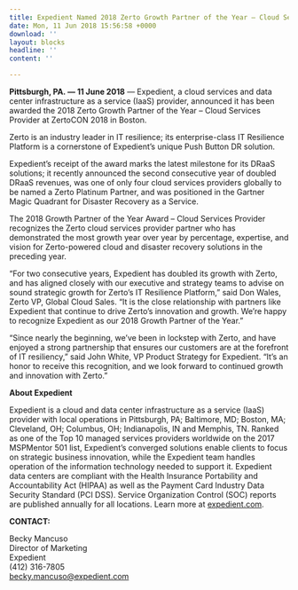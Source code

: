 ```yaml
---
title: Expedient Named 2018 Zerto Growth Partner of the Year – Cloud Services Provider
date: Mon, 11 Jun 2018 15:56:58 +0000
download: ''
layout: blocks
headline: ''
content: ''

---
```

**Pittsburgh, PA. — 11 June 2018** — Expedient, a cloud services and data center infrastructure as a service (IaaS) provider, announced it has been awarded the 2018 Zerto Growth Partner of the Year – Cloud Services Provider at ZertoCON 2018 in Boston. 

Zerto is an industry leader in IT resilience; its enterprise-class IT Resilience Platform is a cornerstone of Expedient’s unique Push Button DR solution. 

Expedient’s receipt of the award marks the latest milestone for its DRaaS solutions; it recently announced the second consecutive year of doubled DRaaS revenues, was one of only four cloud services providers globally to be named a Zerto Platinum Partner, and was positioned in the Gartner Magic Quadrant for Disaster Recovery as a Service. 

The 2018 Growth Partner of the Year Award – Cloud Services Provider recognizes the Zerto cloud services provider partner who has demonstrated the most growth year over year by percentage, expertise, and vision for Zerto-powered cloud and disaster recovery solutions in the preceding year. 

“For two consecutive years, Expedient has doubled its growth with Zerto, and has aligned closely with our executive and strategy teams to advise on sound strategic growth for Zerto’s IT Resilience Platform,” said Don Wales, Zerto VP, Global Cloud Sales. “It is the close relationship with partners like Expedient that continue to drive Zerto’s innovation and growth. We’re happy to recognize Expedient as our 2018 Growth Partner of the Year.” 

“Since nearly the beginning, we’ve been in lockstep with Zerto, and have enjoyed a strong partnership that ensures our customers are at the forefront of IT resiliency,” said John White, VP Product Strategy for Expedient. “It’s an honor to receive this recognition, and we look forward to continued growth and innovation with Zerto.” 

**About Expedient** 

Expedient is a cloud and data center infrastructure as a service (IaaS) provider with local operations in Pittsburgh, PA; Baltimore, MD; Boston, MA; Cleveland, OH; Columbus, OH; Indianapolis, IN and Memphis, TN. Ranked as one of the Top 10 managed services providers worldwide on the 2017 MSPMentor 501 list, Expedient’s converged solutions enable clients to focus on strategic business innovation, while the Expedient team handles operation of the information technology needed to support it. Expedient data centers are compliant with the Health Insurance Portability and Accountability Act (HIPAA) as well as the Payment Card Industry Data Security Standard (PCI DSS). Service Organization Control (SOC) reports are published annually for all locations. Learn more at [expedient.com](http://www.expedient.com/). 

**CONTACT:** 

Becky Mancuso   
Director of Marketing   
Expedient   
(412) 316-7805   
[becky.mancuso@expedient.com](mailto:becky.mancuso@expedient.com)